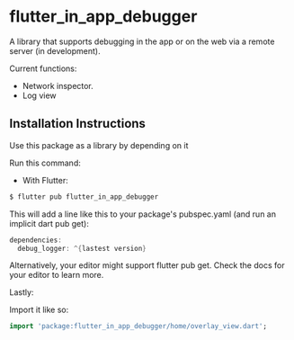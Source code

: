 # flutter_in_app_debugger

A library that supports debugging in the app or on the web via a remote server (in development).

Current functions:
- Network inspector.
- Log view

## Installation Instructions

Use this package as a library by depending on it

Run this command:

- With Flutter:

```dart
$ flutter pub flutter_in_app_debugger
```

This will add a line like this to your package's pubspec.yaml (and run an implicit dart pub get):

```dart
dependencies:
  debug_logger: ^{lastest version}
```

Alternatively, your editor might support flutter pub get. Check the docs for your editor to learn more.

Lastly:

Import it like so:

```dart
import 'package:flutter_in_app_debugger/home/overlay_view.dart';
```
